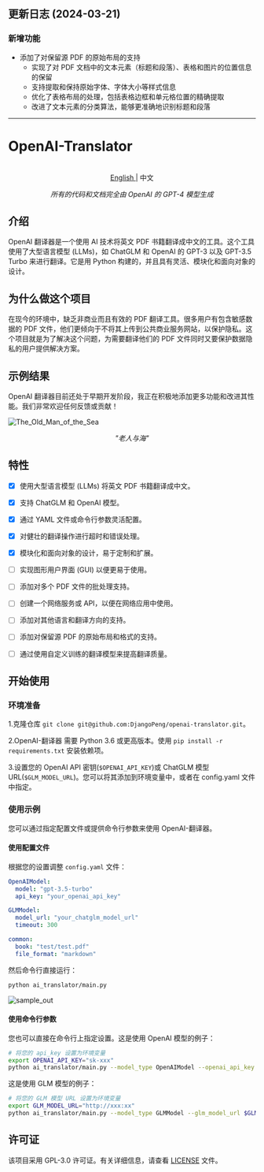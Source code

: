 ## 更新日志 (2024-03-21)

### 新增功能
- 添加了对保留源 PDF 的原始布局的支持
  - 实现了对 PDF 文档中的文本元素（标题和段落）、表格和图片的位置信息的保留
  - 支持提取和保持原始字体、字体大小等样式信息
  - 优化了表格布局的处理，包括表格边框和单元格位置的精确提取
  - 改进了文本元素的分类算法，能够更准确地识别标题和段落

---

# OpenAI-Translator

<p align="center">
    <br> <a href="README.md"> English </a> | 中文
</p>
<p align="center">
    <em>所有的代码和文档完全由 OpenAI 的 GPT-4 模型生成</em>
</p>

## 介绍

OpenAI 翻译器是一个使用 AI 技术将英文 PDF 书籍翻译成中文的工具。这个工具使用了大型语言模型 (LLMs)，如 ChatGLM 和 OpenAI 的 GPT-3 以及 GPT-3.5 Turbo 来进行翻译。它是用 Python 构建的，并且具有灵活、模块化和面向对象的设计。

## 为什么做这个项目

在现今的环境中，缺乏非商业而且有效的 PDF 翻译工具。很多用户有包含敏感数据的 PDF 文件，他们更倾向于不将其上传到公共商业服务网站，以保护隐私。这个项目就是为了解决这个问题，为需要翻译他们的 PDF 文件同时又要保护数据隐私的用户提供解决方案。

## 示例结果

OpenAI 翻译器目前还处于早期开发阶段，我正在积极地添加更多功能和改进其性能。我们非常欢迎任何反馈或贡献！

![The_Old_Man_of_the_Sea](images/sample_image_0.png)

<p align="center">
    <em>"老人与海"</em>
</p>

## 特性

- [X] 使用大型语言模型 (LLMs) 将英文 PDF 书籍翻译成中文。
- [X] 支持 ChatGLM 和 OpenAI 模型。
- [X] 通过 YAML 文件或命令行参数灵活配置。
- [X] 对健壮的翻译操作进行超时和错误处理。
- [X] 模块化和面向对象的设计，易于定制和扩展。
- [ ] 实现图形用户界面 (GUI) 以便更易于使用。
- [ ] 添加对多个 PDF 文件的批处理支持。
- [ ] 创建一个网络服务或 API，以便在网络应用中使用。
- [ ] 添加对其他语言和翻译方向的支持。
- [ ] 添加对保留源 PDF 的原始布局和格式的支持。
- [ ] 通过使用自定义训练的翻译模型来提高翻译质量。


## 开始使用

### 环境准备

1.克隆仓库 `git clone git@github.com:DjangoPeng/openai-translator.git`。

2.OpenAI-翻译器 需要 Python 3.6 或更高版本。使用 `pip install -r requirements.txt` 安装依赖项。

3.设置您的 OpenAI API 密钥(`$OPENAI_API_KEY`)或 ChatGLM 模型 URL(`$GLM_MODEL_URL`)。您可以将其添加到环境变量中，或者在 config.yaml 文件中指定。

### 使用示例

您可以通过指定配置文件或提供命令行参数来使用 OpenAI-翻译器。

#### 使用配置文件

根据您的设置调整 `config.yaml` 文件：

```yaml
OpenAIModel:
  model: "gpt-3.5-turbo"
  api_key: "your_openai_api_key"

GLMModel:
  model_url: "your_chatglm_model_url"
  timeout: 300

common:
  book: "test/test.pdf"
  file_format: "markdown"
```

然后命令行直接运行：

```bash
python ai_translator/main.py
```

![sample_out](images/sample_image_1.png)

#### 使用命令行参数

您也可以直接在命令行上指定设置。这是使用 OpenAI 模型的例子：

```bash
# 将您的 api_key 设置为环境变量
export OPENAI_API_KEY="sk-xxx"
python ai_translator/main.py --model_type OpenAIModel --openai_api_key $OPENAI_API_KEY --file_format markdown --book tests/test.pdf --openai_model gpt-3.5-turbo
```

这是使用 GLM 模型的例子：

```bash
# 将您的 GLM 模型 URL 设置为环境变量
export GLM_MODEL_URL="http://xxx:xx"
python ai_translator/main.py --model_type GLMModel --glm_model_url $GLM_MODEL_URL --book tests/test.pdf 
```

## 许可证

该项目采用 GPL-3.0 许可证。有关详细信息，请查看 [LICENSE](LICENSE) 文件。




